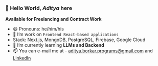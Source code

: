 ### 👋 Hello World, _Aditya_ here
**Available for Freelancing and Contract Work**

- 😄 Pronouns: he/him/his
- 🔭 I’m work on `Frontend React-based applications`
- Stack: Next.js, MongoDB, PostgreSQL, Firebase, Google Cloud
- 🌱 I’m currently learning **LLMs and Backend**
- 📫 You can e-mail me at - <aditya.borkar.programs@gmail.com> and [LinkedIn](https://www.linkedin.com/in/mr-aditya-borkar/)
<!-- 💬 Ask me about -->
<!-- 👨‍💻 All of my projects are available at -->
<!-- 📝 I regularly write articles on -->
<!-- - ⚡ Fun fact: ... -->

<!-- PROJECTS -->

<!-- BLOGS -->

<!--
Programming Languages:
- Typescript JavaScript Python Rust GoLang Java PHP C++ Arduino

Frontend Development
- React, Svelte, Vue, Redux
- Next.js, Nuxt.js, Sapper
- Styling: Sass, TailwindCSS, CSS3
- Bundling: Webpack, Babel

Backend Development:
- Node.js, Express, GraphQL, RabbitMQ

Database:
- MongoDB, PostgreSQL, Redis, ElasticSearch, Neo4j

Testing:
- Jest, Cypress, Puppeteer, Selenium

DevOps:
- Google Cloud, Docker, Amazon Web Services, Firebase

Automation:
- Zappier, IFTTT

Designing:
- Figma
-->

<!-- CONTACT ME -->
<!-- Email, Hashnode, Medium, Instagram, LinkedIn, Github, Twitter -->

<!-- Pin repositories to homepage from GitHub Settings -->
